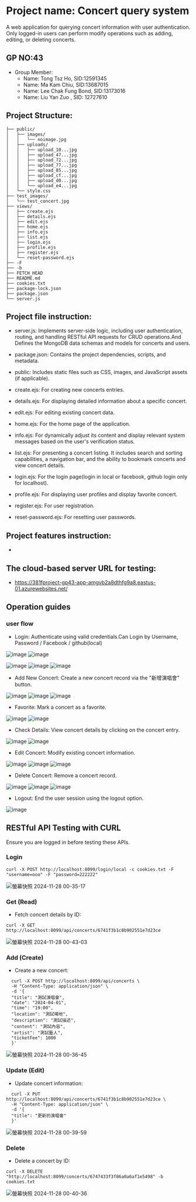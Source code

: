 # Project name: Concert query system
A web application for querying concert information with user authentication. Only logged-in users can perform modify operations such as adding, editing, or deleting concerts.
## GP NO:43
- Group Member:
  - Name: Tong Tsz Ho, SID:12591345
  - Name: Ma Kam Chiu, SID:13687015
  - Name: Lee Chak Fung Bond, SID:13173016
  - Name: Liu Yan Zuo , SID: 12727610
## Project Structure:
```
├── public/
│   ├── images/
│   │   └── noimage.jpg
│   ├── uploads/
│   │   ├── upload_10...jpg
│   │   ├── upload_47...jpg
│   │   ├── upload_72...jpg
│   │   ├── upload_77...jpg
│   │   ├── upload_85...jpg
│   │   ├── upload_cf...jpg
│   │   ├── upload_d0...jpg
│   │   └── upload_e4...jpg
│   └── style.css
├── test_images/
│   └── test_concert.jpg
├── views/
│   ├── create.ejs                  
│   ├── details.ejs                 
│   ├── edit.ejs                  
│   ├── home.ejs                
│   ├── info.ejs               
│   ├── list.ejs                
│   ├── login.ejs                 
│   ├── profile.ejs               
│   ├── register.ejs               
│   └── reset-password.ejs         
├── -F
├── -b
├── FETCH_HEAD
├── README.md
├── cookies.txt
├── package-lock.json
├── package.json
└── server.js
```
## Project file instruction:
- server.js:
  Implements server-side logic, including user authentication, routing, and handling RESTful API requests for CRUD operations.And Defines the MongoDB data schemas and models for concerts and users.
  
- package.json:
  Contains the project dependencies, scripts, and metadata.
  
- public:
  Includes static files such as CSS, images, and JavaScript assets (if applicable).
  
- create.ejs:
  For creating new concerts entries.
  
- details.ejs:
  For displaying detailed information about a specific concert.
  
- edit.ejs:
  For editing existing concert data.
  
- home.ejs:
  For the home page of the application.
  
- info.ejs:
  For dynamically adjust its content and display relevant system messages based on the user's verification status.
  
- list.ejs:
  For presenting a concert listing. It includes search and sorting capabilities, a navigation bar, and the ability to bookmark concerts and view concert details.
  
- login.ejs:
  For the login page(login in local or facebook, github login only for localhost).

- profile.ejs:
  For displaying user profiles and display favorite concert.

- register.ejs:
  For user registration.

- reset-password.ejs:
  For resetting user passwords.
  
## Project features instruction:
- 
## The cloud-based server URL for testing:
- https://381fproject-gp43-app-amgvb2a8dthfg9a8.eastus-01.azurewebsites.net/
## Operation guides
### user flow
-  Login: Authenticate using valid credentials.Can Login by Username, Password / Facebook / github(local)

![image](https://github.com/user-attachments/assets/62b162d1-4f57-4024-a4c6-e9263b346927)
![image](https://github.com/user-attachments/assets/ec4b0dd6-e88c-4a64-b93f-d20fa313bb22)

![image](https://github.com/user-attachments/assets/39f32170-9826-464f-97fc-a22556e8c766)
![image](https://github.com/user-attachments/assets/2fa90dd0-8f4c-4483-a8e2-204b6c7164e7)
![image](https://github.com/user-attachments/assets/7cb2b06b-9661-4743-8234-0d4a8b952ee6)

-  Add New Concert: Create a new concert record via the "新增演唱會" button.

![image](https://github.com/user-attachments/assets/044ebc7e-4300-47ed-92b4-6a43a4130a66)
![image](https://github.com/user-attachments/assets/a123b619-2cd5-4372-84d8-e6305c5f2c92)
![image](https://github.com/user-attachments/assets/8439d2d7-d3e0-43c8-983c-4068db7924a7)

-  Favorite: Mark a concert as a favorite.

![image](https://github.com/user-attachments/assets/ffca414f-5cef-44ab-b4b0-4fe9802c3ef1)
![image](https://github.com/user-attachments/assets/643c7b94-b702-4489-88bf-510ba59db0fe)


-  Check Details: View concert details by clicking on the concert entry.

![image](https://github.com/user-attachments/assets/df5315c5-a1e6-457c-8d40-4687f83619e1)
![image](https://github.com/user-attachments/assets/cf7ec709-668b-4d22-af5c-421525d54f85)

-  Edit Concert: Modify existing concert information.

![image](https://github.com/user-attachments/assets/72cb5980-9e51-47c6-8f56-83ec0c0143ef)
![image](https://github.com/user-attachments/assets/15fec24b-d7c6-4b4b-ae65-fd36194ae06f)
![image](https://github.com/user-attachments/assets/b67b9a19-d1ee-4a44-a03d-d480d393ec86)

-  Delete Concert: Remove a concert record.

![image](https://github.com/user-attachments/assets/faa59b14-17c0-4b50-a3a8-6b374478b573)
![image](https://github.com/user-attachments/assets/78dbdde8-8682-4ab3-a945-9daf01c5ad5f)
![image](https://github.com/user-attachments/assets/29ba64fb-ac70-4830-bb32-02c018e70e71)

-  Logout: End the user session using the logout option.

![image](https://github.com/user-attachments/assets/4b5822c0-d95a-4457-b7f4-126f64111aa6)

## RESTful API Testing with CURL
Ensure you are logged in before testing these APIs.
### Login

```curl -X POST http://localhost:8099/login/local -c cookies.txt -F "username=ooo" -F "password=222222"```

![螢幕快照 2024-11-28 00-35-17](https://github.com/user-attachments/assets/7d6bb8cc-1707-4bfc-bcae-1b0c386c7bbf)

### Get (Read)

- Fetch concert details by ID:

```curl -X GET http://localhost:8099/api/concerts/6741f3b1c8b902551e7d23ce```

![螢幕快照 2024-11-28 00-43-03](https://github.com/user-attachments/assets/cb308619-6287-4f82-be2e-d60c478f6f8a)

### Add (Create)

- Create a new concert:
  
```
  curl -X POST http://localhost:8099/api/concerts \
  -H "Content-Type: application/json" \
  -d '{
  "title": "測試演唱會",
  "date": "2024-04-01",
  "time": "19:00",
  "location": "測試場地",
  "description": "測試描述",
  "content": "測試內容",
  "artist": "測試藝人",
  "ticketFee": 1000
  }'
```

![螢幕快照 2024-11-28 00-36-45](https://github.com/user-attachments/assets/f8dfd00f-7b96-4854-8e48-4dbe40b280a6)

### Update (Edit)

- Update concert information:

```
  curl -X PUT http://localhost:8099/api/concerts/6741f3b1c8b902551e7d23ce \
  -H "Content-Type: application/json" \
  -d '{
  "title": "更新的演唱會"
  }'
```

![螢幕快照 2024-11-28 00-39-59](https://github.com/user-attachments/assets/2db29451-cdfb-4be6-aac2-e4a9e7658578)

### Delete

- Delete a concert by ID:

```curl -X DELETE "http://localhost:8099/concerts/6747433f3f86a0a6af1e5498" -b cookies.txt```

![螢幕快照 2024-11-28 00-40-36](https://github.com/user-attachments/assets/02419d2a-f7b3-4a5e-9ca8-77486eeff155)

